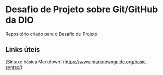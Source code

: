 # Desafio de Projeto sobre Git/GitHub da DIO
Repositório criado para o Desafio de Projeto

## Links úteis
[Sintaxe básica Markdown] (https://www.markdownguide.org/basic-syntax/)
